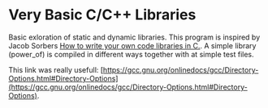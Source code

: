 # Very Basic C/C++ Libraries

Basic exloration of static and dynamic libraries. This program is inspired by Jacob Sorbers [How to write your own code libraries in C.](https://youtu.be/JbHmin2Wtmc). A simple library (power_of) is compiled in different ways together with at simple test files.

This link was really usefull: [https://gcc.gnu.org/onlinedocs/gcc/Directory-Options.html#Directory-Options](https://gcc.gnu.org/onlinedocs/gcc/Directory-Options.html#Directory-Options).